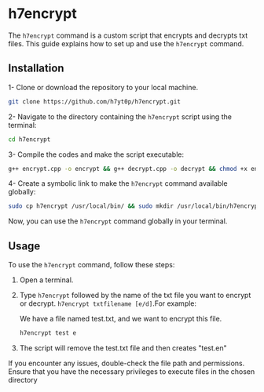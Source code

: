 # h7encrypt

The `h7encrypt` command is a custom script that encrypts and decrypts txt files. This guide explains how to set up and use the `h7encrypt` command.

## Installation

1- Clone or download the repository to your local machine.

```bash
git clone https://github.com/h7yt0p/h7encrypt.git
```

2- Navigate to the directory containing the `h7encrypt` script using the terminal:

```bash
cd h7encrypt
```

3- Compile the codes and make the script executable:

```bash
g++ encrypt.cpp -o encrypt && g++ decrypt.cpp -o decrypt && chmod +x encrypt && chmod +x decrypt
```

4- Create a symbolic link to make the `h7encrypt` command available globally:

```bash
sudo cp h7encrypt /usr/local/bin/ && sudo mkdir /usr/local/bin/h7encrypt-files && sudo cp decrypt encrypt /usr/local/bin/h7encrypt-files
```

Now, you can use the `h7encrypt` command globally in your terminal.

## Usage

To use the `h7encrypt` command, follow these steps:

1. Open a terminal.
2. Type `h7encrypt` followed by the name of the txt file you want to encrypt or decrypt. ```h7encrypt txtfilename [e/d]```.For example:

   We have a file named test.txt, and we want to encrypt this file.

   ```bash
   h7encrypt test e
   ```
3. The script will remove the test.txt file and then creates "test.en"

If you encounter any issues, double-check the file path and permissions.
Ensure that you have the necessary privileges to execute files in the chosen directory
